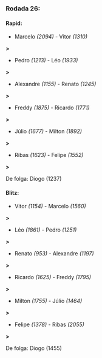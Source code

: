 ### Rodada 26:

#### Rapid:

* Marcelo *(2094)*     -     Vitor *(1310)*

 **>** 
* Pedro *(1213)*     -     Léo *(1933)*

 **>** 
* Alexandre *(1155)*     -     Renato *(1245)*

 **>** 
* Freddy *(1875)*     -     Ricardo *(1771)*

 **>** 
* Júlio *(1677)*     -     Milton *(1892)*

 **>** 
* Ribas *(1623)*     -     Felipe *(1552)*

 **>** 

De folga: Diogo (1237)

#### Blitz:

* Vitor *(1154)*     -     Marcelo *(1560)*

 **>** 
* Léo *(1861)*     -     Pedro *(1251)*

 **>** 
* Renato *(953)*     -     Alexandre *(1197)*

 **>** 
* Ricardo *(1625)*     -     Freddy *(1795)*

 **>** 
* Milton *(1755)*     -     Júlio *(1464)*

 **>** 
* Felipe *(1378)*     -     Ribas *(2055)*

 **>** 

De folga: Diogo (1455)

